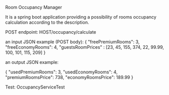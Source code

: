 Room Occupancy Manager

It is a spring boot application providing a possibility of rooms occupancy calculation according to the description.

POST endpoint: HOST/occupancy/calculate

an input JSON example (POST body):
{
    "freePremiumRooms": 3,
    "freeEconomyRooms": 4,
    "guestsRoomPrices" : [23, 45, 155, 374, 22, 99.99, 100, 101, 115, 209]
}

an output JSON example: 

{
    "usedPremiumRooms": 3,
    "usedEconomyRooms": 4,
    "premiumRoomsPrice": 738,
    "economyRoomsPrice": 189.99
}

Test: OccupancyServiceTest
